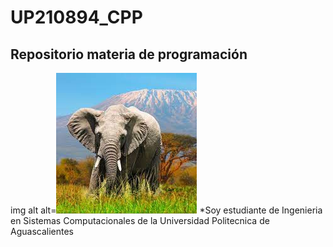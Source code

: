 # UP210894_CPP
## Repositorio materia de programación 
img alt alt=![Imagen](https://github.com/UP210894/UP210894_CPP/blob/main/Imagen/descarga.jfif)
*Soy estudiante de Ingenieria en Sistemas Computacionales de la Universidad Politecnica de Aguascalientes 
